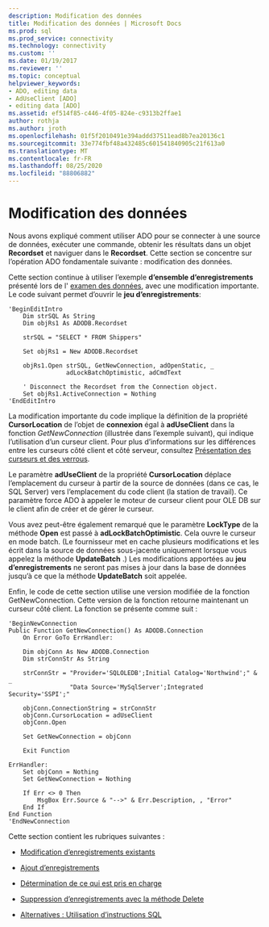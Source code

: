 ```yaml
---
description: Modification des données
title: Modification des données | Microsoft Docs
ms.prod: sql
ms.prod_service: connectivity
ms.technology: connectivity
ms.custom: ''
ms.date: 01/19/2017
ms.reviewer: ''
ms.topic: conceptual
helpviewer_keywords:
- ADO, editing data
- AdUseClient [ADO]
- editing data [ADO]
ms.assetid: ef514f85-c446-4f05-824e-c9313b2ffae1
author: rothja
ms.author: jroth
ms.openlocfilehash: 01f5f2010491e394addd37511ead8b7ea20136c1
ms.sourcegitcommit: 33e774fbf48a432485c601541840905c21f613a0
ms.translationtype: MT
ms.contentlocale: fr-FR
ms.lasthandoff: 08/25/2020
ms.locfileid: "88806882"
---
```

# <a name="editing-data"></a>Modification des données
Nous avons expliqué comment utiliser ADO pour se connecter à une source de données, exécuter une commande, obtenir les résultats dans un objet **Recordset** et naviguer dans le **Recordset**. Cette section se concentre sur l’opération ADO fondamentale suivante : modification des données.  
  
 Cette section continue à utiliser l’exemple **d’ensemble d’enregistrements** présenté lors de l' [examen des données](./examining-data.md), avec une modification importante. Le code suivant permet d’ouvrir le **jeu d’enregistrements**:  
  
```  
'BeginEditIntro  
    Dim strSQL As String  
    Dim objRs1 As ADODB.Recordset  
  
    strSQL = "SELECT * FROM Shippers"  
  
    Set objRs1 = New ADODB.Recordset  
  
    objRs1.Open strSQL, GetNewConnection, adOpenStatic, _  
                adLockBatchOptimistic, adCmdText  
  
    ' Disconnect the Recordset from the Connection object.  
    Set objRs1.ActiveConnection = Nothing  
'EndEditIntro  
```  
  
 La modification importante du code implique la définition de la propriété **CursorLocation** de l’objet de **connexion** égal à **adUseClient** dans la fonction *GetNewConnection* (illustrée dans l’exemple suivant), qui indique l’utilisation d’un curseur client. Pour plus d’informations sur les différences entre les curseurs côté client et côté serveur, consultez [Présentation des curseurs et des verrous](./understanding-cursors-and-locks.md).  
  
 Le paramètre **adUseClient** de la propriété **CursorLocation** déplace l’emplacement du curseur à partir de la source de données (dans ce cas, le SQL Server) vers l’emplacement du code client (la station de travail). Ce paramètre force ADO à appeler le moteur de curseur client pour OLE DB sur le client afin de créer et de gérer le curseur.  
  
 Vous avez peut-être également remarqué que le paramètre **LockType** de la méthode **Open** est passé à **adLockBatchOptimistic**. Cela ouvre le curseur en mode batch. (Le fournisseur met en cache plusieurs modifications et les écrit dans la source de données sous-jacente uniquement lorsque vous appelez la méthode **UpdateBatch** .) Les modifications apportées au **jeu d’enregistrements** ne seront pas mises à jour dans la base de données jusqu’à ce que la méthode **UpdateBatch** soit appelée.  
  
 Enfin, le code de cette section utilise une version modifiée de la fonction GetNewConnection. Cette version de la fonction retourne maintenant un curseur côté client. La fonction se présente comme suit :  
  
```  
'BeginNewConnection  
Public Function GetNewConnection() As ADODB.Connection  
    On Error GoTo ErrHandler:  
  
    Dim objConn As New ADODB.Connection  
    Dim strConnStr As String  
  
    strConnStr = "Provider='SQLOLEDB';Initial Catalog='Northwind';" & _  
                 "Data Source='MySqlServer';Integrated Security='SSPI';"  
  
    objConn.ConnectionString = strConnStr  
    objConn.CursorLocation = adUseClient  
    objConn.Open  
  
    Set GetNewConnection = objConn  
  
    Exit Function  
  
ErrHandler:  
    Set objConn = Nothing  
    Set GetNewConnection = Nothing  
  
    If Err <> 0 Then  
        MsgBox Err.Source & "-->" & Err.Description, , "Error"  
    End If  
End Function  
'EndNewConnection  
```  
  
 Cette section contient les rubriques suivantes :  
  
-   [Modification d’enregistrements existants](./editing-existing-records.md)  
  
-   [Ajout d’enregistrements](./adding-records.md)  
  
-   [Détermination de ce qui est pris en charge](./determining-what-is-supported.md)  
  
-   [Suppression d’enregistrements avec la méthode Delete](./deleting-records-using-the-delete-method.md)  
  
-   [Alternatives : Utilisation d’instructions SQL](./alternatives-using-sql-statements.md)